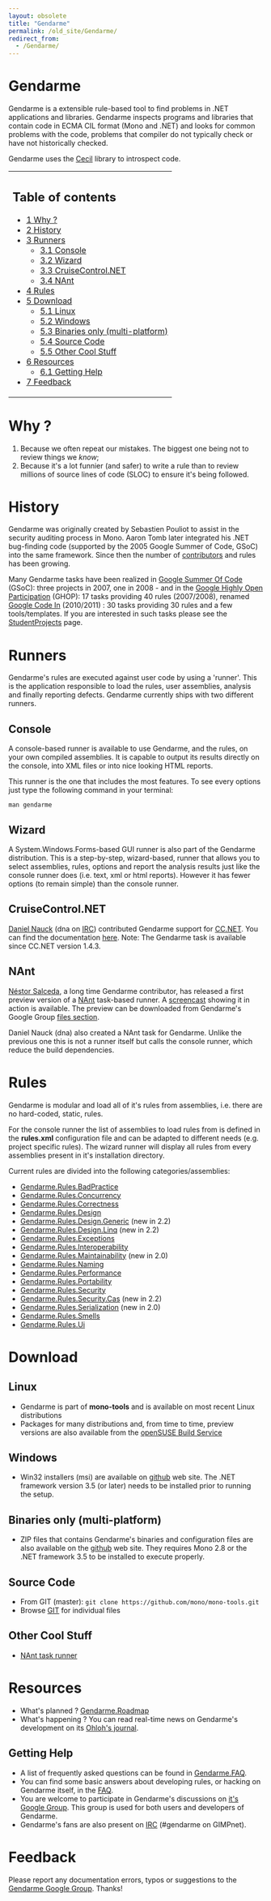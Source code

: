 ```yaml
---
layout: obsolete
title: "Gendarme"
permalink: /old_site/Gendarme/
redirect_from:
  - /Gendarme/
---
```


Gendarme
========

Gendarme is a extensible rule-based tool to find problems in .NET applications and libraries. Gendarme inspects programs and libraries that contain code in ECMA CIL format (Mono and .NET) and looks for common problems with the code, problems that compiler do not typically check or have not historically checked.

Gendarme uses the [Cecil]({{site.github.url}}/old_site/Cecil "Cecil") library to introspect code.

<table>
<col width="100%" />
<tbody>
<tr class="odd">
<td align="left"><h2>Table of contents</h2>
<ul>
<li><a href="#Why_.3F">1 Why ?</a></li>
<li><a href="#History">2 History</a></li>
<li><a href="#Runners">3 Runners</a>
<ul>
<li><a href="#Console">3.1 Console</a></li>
<li><a href="#Wizard">3.2 Wizard</a></li>
<li><a href="#CruiseControl.NET">3.3 CruiseControl.NET</a></li>
<li><a href="#NAnt">3.4 NAnt</a></li>
</ul></li>
<li><a href="#Rules">4 Rules</a></li>
<li><a href="#Download">5 Download</a>
<ul>
<li><a href="#Linux">5.1 Linux</a></li>
<li><a href="#Windows">5.2 Windows</a></li>
<li><a href="#Binaries_only_.28multi-platform.29">5.3 Binaries only (multi-platform)</a></li>
<li><a href="#Source_Code">5.4 Source Code</a></li>
<li><a href="#Other_Cool_Stuff">5.5 Other Cool Stuff</a></li>
</ul></li>
<li><a href="#Resources">6 Resources</a>
<ul>
<li><a href="#Getting_Help">6.1 Getting Help</a></li>
</ul></li>
<li><a href="#Feedback">7 Feedback</a></li>
</ul></td>
</tr>
</tbody>
</table>

Why ?
=====

1.  Because we often repeat our mistakes. The biggest one being not to review things we *know*;
2.  Because it's a lot funnier (and safer) to write a rule than to review millions of source lines of code (SLOC) to ensure it's being followed.

History
=======

Gendarme was originally created by Sebastien Pouliot to assist in the security auditing process in Mono. Aaron Tomb later integrated his .NET bug-finding code (supported by the 2005 Google Summer of Code, GSoC) into the same framework. Since then the number of [contributors](http://anonsvn.mono-project.com/source/trunk/mono-tools/gendarme/AUTHORS) and rules has been growing.

Many Gendarme tasks have been realized in [Google Summer Of Code](http://code.google.com/soc/2008/) (GSoC): three projects in 2007, one in 2008 - and in the [Google Highly Open Participation](http://code.google.com/opensource/ghop/2007-8/) (GHOP): 17 tasks providing 40 rules (2007/2008), renamed [Google Code In](http://www.google-melange.com/gci/task/list_org_tasks/google/gci2010/mono) (2010/2011) : 30 tasks providing 30 rules and a few tools/templates. If you are interested in such tasks please see the [StudentProjects]({{site.github.url}}/old_site/StudentProjects "StudentProjects") page.

Runners
=======

Gendarme's rules are executed against user code by using a 'runner'. This is the application responsible to load the rules, user assemblies, analysis and finally reporting defects. Gendarme currently ships with two different runners.

Console
-------

A console-based runner is available to use Gendarme, and the rules, on your own compiled assemblies. It is capable to output its results directly on the console, into XML files or into nice looking HTML reports.

This runner is the one that includes the most features. To see every options just type the following command in your terminal:

    man gendarme

Wizard
------

A System.Windows.Forms-based GUI runner is also part of the Gendarme distribution. This is a step-by-step, wizard-based, runner that allows you to select assemblies, rules, options and report the analysis results just like the console runner does (i.e. text, xml or html reports). However it has fewer options (to remain simple) than the console runner.

CruiseControl.NET
-----------------

[Daniel Nauck](http://www.mono-project.de/) (dna on [IRC]({{site.github.url}}/old_site/IRC "IRC")) contributed Gendarme support for [CC.NET](http://confluence.public.thoughtworks.org/display/CCNET/Welcome+to+CruiseControl.NET). You can find the documentation [here](http://confluence.public.thoughtworks.org/display/CCNET/Using+CruiseControl.NET+with+Gendarme). Note: The Gendarme task is available since CC.NET version 1.4.3.

NAnt
----

[Néstor Salceda](http://nestor.babuine.net/), a long time Gendarme contributor, has released a first preview version of a [NAnt](http://nant.sourceforge.net/) task-based runner. A [screencast](http://nestor.babuine.net/wp-content/uploads/2008/10/gendarme-nant.ogg) showing it in action is available. The preview can be downloaded from Gendarme's Google Group [files section](http://groups.google.com/group/gendarme/files).

Daniel Nauck (dna) also created a NAnt task for Gendarme. Unlike the previous one this is not a runner itself but calls the console runner, which reduce the build dependencies.

Rules
=====

Gendarme is modular and load all of it's rules from assemblies, i.e. there are no hard-coded, static, rules.

For the console runner the list of assemblies to load rules from is defined in the **rules.xml** configuration file and can be adapted to different needs (e.g. project specific rules). The wizard runner will display all rules from every assemblies present in it's installation directory.

Current rules are divided into the following categories/assemblies:

-   [Gendarme.Rules.BadPractice]({{site.github.url}}/old_site/Gendarme.Rules.BadPractice "Gendarme.Rules.BadPractice")
-   [Gendarme.Rules.Concurrency]({{site.github.url}}/old_site/Gendarme.Rules.Concurrency "Gendarme.Rules.Concurrency")
-   [Gendarme.Rules.Correctness]({{site.github.url}}/old_site/Gendarme.Rules.Correctness "Gendarme.Rules.Correctness")
-   [Gendarme.Rules.Design]({{site.github.url}}/old_site/Gendarme.Rules.Design "Gendarme.Rules.Design")
-   [Gendarme.Rules.Design.Generic]({{site.github.url}}/old_site/Gendarme.Rules.Design.Generic "Gendarme.Rules.Design.Generic") (new in 2.2)
-   [Gendarme.Rules.Design.Linq]({{site.github.url}}/old_site/Gendarme.Rules.Design.Linq "Gendarme.Rules.Design.Linq") (new in 2.2)
-   [Gendarme.Rules.Exceptions]({{site.github.url}}/old_site/Gendarme.Rules.Exceptions "Gendarme.Rules.Exceptions")
-   [Gendarme.Rules.Interoperability]({{site.github.url}}/old_site/Gendarme.Rules.Interoperability "Gendarme.Rules.Interoperability")
-   [Gendarme.Rules.Maintainability]({{site.github.url}}/old_site/Gendarme.Rules.Maintainability "Gendarme.Rules.Maintainability") (new in 2.0)
-   [Gendarme.Rules.Naming]({{site.github.url}}/old_site/Gendarme.Rules.Naming "Gendarme.Rules.Naming")
-   [Gendarme.Rules.Performance]({{site.github.url}}/old_site/Gendarme.Rules.Performance "Gendarme.Rules.Performance")
-   [Gendarme.Rules.Portability]({{site.github.url}}/old_site/Gendarme.Rules.Portability "Gendarme.Rules.Portability")
-   [Gendarme.Rules.Security]({{site.github.url}}/old_site/Gendarme.Rules.Security "Gendarme.Rules.Security")
-   [Gendarme.Rules.Security.Cas]({{site.github.url}}/old_site/Gendarme.Rules.Security.Cas "Gendarme.Rules.Security.Cas") (new in 2.2)
-   [Gendarme.Rules.Serialization]({{site.github.url}}/old_site/Gendarme.Rules.Serialization "Gendarme.Rules.Serialization") (new in 2.0)
-   [Gendarme.Rules.Smells]({{site.github.url}}/old_site/Gendarme.Rules.Smells "Gendarme.Rules.Smells")
-   [Gendarme.Rules.Ui]({{site.github.url}}/old_site/Gendarme.Rules.Ui "Gendarme.Rules.Ui")

Download
========

Linux
-----

-   Gendarme is part of **mono-tools** and is available on most recent Linux distributions
-   Packages for many distributions and, from time to time, preview versions are also available from the [openSUSE Build Service](http://software.opensuse.org/search?baseproject=ALL&p=1&q=mono-tools)

Windows
-------

-   Win32 installers (msi) are available on [github](https://github.com/spouliot/gendarme/downloads) web site. The .NET framework version 3.5 (or later) needs to be installed prior to running the setup.

Binaries only (multi-platform)
------------------------------

-   ZIP files that contains Gendarme's binaries and configuration files are also available on the [github](https://github.com/spouliot/gendarme/downloads) web site. They requires Mono 2.8 or the .NET framework 3.5 to be installed to execute properly.

Source Code
-----------

-   From GIT (master): `git clone https://github.com/mono/mono-tools.git`
-   Browse [GIT](https://github.com/mono/mono-tools/tree/master/gendarme) for individual files

Other Cool Stuff
----------------

-   [NAnt task runner](http://groups.google.com/group/gendarme/files)

Resources
=========

-   What's planned ? [Gendarme.Roadmap]({{site.github.url}}/old_site/Gendarme.Roadmap "Gendarme.Roadmap")
-   What's happening ? You can read real-time news on Gendarme's development on its [Ohloh's journal](http://www.ohloh.net/projects/gendarme/messages).

Getting Help
------------

-   A list of frequently asked questions can be found in [Gendarme.FAQ]({{site.github.url}}/old_site/Gendarme.FAQ "Gendarme.FAQ").
-   You can find some basic answers about developing rules, or hacking on Gendarme itself, in the [FAQ]({{site.github.url}}/old_site/Gendarme.Development.FAQ "Gendarme.Development.FAQ").
-   You are welcome to participate in Gendarme's discussions on [it's Google Group](http://groups.google.com/group/gendarme). This group is used for both users and developers of Gendarme.
-   Gendarme's fans are also present on [IRC]({{site.github.url}}/old_site/IRC "IRC") (\#gendarme on GIMPnet).

Feedback
========

Please report any documentation errors, typos or suggestions to the [Gendarme Google Group](http://groups.google.com/group/gendarme). Thanks!

